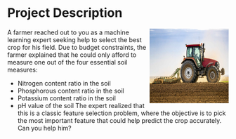 # Project Description

<img src= "farmer-in-tractor-plowing-field-in-spring-NOF00089.jpg" width="180" height="170" align="right" />


A farmer reached out to you as a machine learning expert seeking help to select the best crop for his field. Due to budget constraints, the farmer explained that he could only afford to measure one out of the four essential soil measures:

* Nitrogen content ratio in the soil
* Phosphorous content ratio in the soil
* Potassium content ratio in the soil
* pH value of the soil
The expert realized that this is a classic feature selection problem, where the objective is to pick the most important feature that could help predict the crop accurately. Can you help him?

